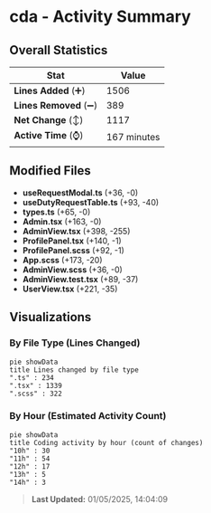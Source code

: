 # cda - Activity Summary 

## Overall Statistics

| Stat                   | Value                                                             |
| ---------------------- | ----------------------------------------------------------------- |
| **Lines Added** (➕)   | 1506                                          |
| **Lines Removed** (➖) | 389                                        |
| **Net Change** (↕)    | 1117                |
| **Active Time** (⌚)   | 167 minutes |


## Modified Files
- **useRequestModal.ts** (+36, -0)
- **useDutyRequestTable.ts** (+93, -40)
- **types.ts** (+65, -0)
- **Admin.tsx** (+163, -0)
- **AdminView.tsx** (+398, -255)
- **ProfilePanel.tsx** (+140, -1)
- **ProfilePanel.scss** (+92, -1)
- **App.scss** (+173, -20)
- **AdminView.scss** (+36, -0)
- **AdminView.test.tsx** (+89, -37)
- **UserView.tsx** (+221, -35)

## Visualizations

### By File Type (Lines Changed)

```mermaid
pie showData
title Lines changed by file type
".ts" : 234
".tsx" : 1339
".scss" : 322
```

### By Hour (Estimated Activity Count)

```mermaid
pie showData
title Coding activity by hour (count of changes)
"10h" : 30
"11h" : 54
"12h" : 17
"13h" : 5
"14h" : 3
```


> **Last Updated:** 01/05/2025, 14:04:09
